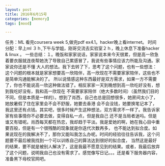 ```yaml
---
layout: post
title: 2016年6月15号
categories: [memory]
tags: [mood]

---
```


任务：ML 看完coursera week 5,做完pdf ex4.1。hacker晚上看internet。
时间分配：早上ml ３ｈ,下午与学姐，刚哥交流去实验室２ｈ，晚上休息下准备hacker & linux 。
一些总结：１。晚饭和家家说话，家家说本来今天很累，但是高一欣急着要衣服就连夜帮她洗了导致自己累感冒了，我说有些事情应该力所能及沟通。家家说你还是不懂
大人的想法。我下去转了下，思考了这个问题，也有一些想法：这个问题的根本就是家家想要高一欣陪伴，高一欣现在不需要家家陪伴，这些也不是简单沟通能解决的了。
所以说情感这种东西最好是双方需求，如果一方不需要了，你也不能说高一欣这种做法错了。相反家家一天到晚想到高一欣吃好没有，想到我吃好没有，我和高一欣现在
不需要家家陪伴（绝大多数时间）（虽然我们目的不同，但是本质是一样的）。想到了肖西，自己也总是回想很多，她房间太小了，她放暑假了住在家里会不会不舒服，她要去香港
会不会没钱，她要换笔记本了，我这里还有点钱。其实吧，很多时候产生这种想法，双方需求不一样了。我告诉家家有些事情你不必要去做，变得自私一点，但是我自己
还不是当局者迷吗。但是谁又有错呢。肖西每天都在热恋，我却趋于平淡。我是爱她的啊，她在我心目中重要百般，但是有一个很残酷的现象就是你迭代次数再多，
也不能达到拟合度。如果说现在的我解决不了，那你又能叫我怎么办呢。时间的经验往往告诉我，这个问题要不最后被我找到一个可以训练自己的算法达到很好的拟合度，
当然这是最好的结果，要不就是被别人解决了，这是我最不愿意见到的结果。或者，我最后放弃了这个问题，说明我自己也没有需求了。感觉像写日记。。。还是看下服务器内容，
准备黑下母校官网吧。
